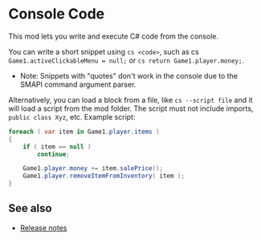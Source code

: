 ﻿# Console Code
This mod lets you write and execute C# code from the console.

You can write a short snippet using `cs <code>`, such as cs `Game1.activeClickableMenu = null;` or
`cs return Game1.player.money;`.

* Note: Snippets with "quotes" don't work in the console due to the SMAPI command argument parser.

Alternatively, you can load a block from a file, like `cs --script file` and it will load a script
from the mod folder. The script must not include imports, `public class Xyz`, etc. Example script:

```c#
foreach ( var item in Game1.player.items )
{
	if ( item == null )
		continue;

	Game1.player.money += item.salePrice();
	Game1.player.removeItemFromInventory( item );
}
```

## See also
* [Release notes](release-notes.md)
